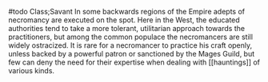 #todo
Class;Savant
In some backwards regions of the Empire adepts of necromancy are executed on the spot. Here in the West, the educated authorities tend to take a more tolerant, utilitarian approach towards the practitioners, but among the common populace the necromancers are still widely ostracized. It is rare for a necromancer to practice his craft openly, unless backed by a powerful patron or sanctioned by the Mages Guild, but few can deny the need for their expertise when dealing with [[hauntings]] of various kinds.